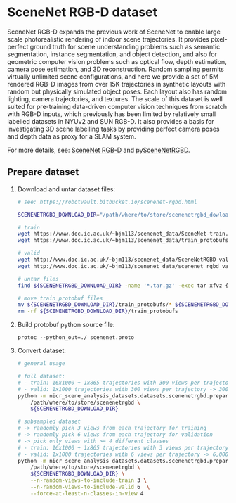 # SceneNet RGB-D dataset

SceneNet RGB-D expands the previous work of SceneNet to enable large scale photorealistic rendering of indoor scene trajectories. It provides pixel-perfect ground truth for scene understanding problems such as semantic segmentation, instance segmentation, and object detection, and also for geometric computer vision problems such as optical flow, depth estimation, camera pose estimation, and 3D reconstruction. Random sampling permits virtually unlimited scene configurations, and here we provide a set of 5M rendered RGB-D images from over 15K trajectories in synthetic layouts with random but physically simulated object poses. Each layout also has random lighting, camera trajectories, and textures. The scale of this dataset is well suited for pre-training data-driven computer vision techniques from scratch with RGB-D inputs, which previously has been limited by relatively small labelled datasets in NYUv2 and SUN RGB-D. It also provides a basis for investigating 3D scene labelling tasks by providing perfect camera poses and depth data as proxy for a SLAM system.

For more details, see: [SceneNet RGB-D](https://robotvault.bitbucket.io/scenenet-rgbd.html) and [pySceneNetRGBD](https://github.com/jmccormac/pySceneNetRGBD).

## Prepare dataset
1. Download and untar dataset files:
    ```bash
    # see: https://robotvault.bitbucket.io/scenenet-rgbd.html

    SCENENETRGBD_DOWNLOAD_DIR="/path/where/to/store/scenenetrgbd_dowloads"

    # train
    wget https://www.doc.ic.ac.uk/~bjm113/scenenet_data/SceneNet-train.tar.gz -P ${SCENENETRGBD_DOWNLOAD_DIR}   # -> 263GB
    wget https://www.doc.ic.ac.uk/~bjm113/scenenet_data/train_protobufs.tar.gz -P ${SCENENETRGBD_DOWNLOAD_DIR}    # -> 323MB

    # valid
    wget http://www.doc.ic.ac.uk/~bjm113/scenenet_data/SceneNetRGBD-val.tar.gz -P ${SCENENETRGBD_DOWNLOAD_DIR}   # -> 15GB
    wget http://www.doc.ic.ac.uk/~bjm113/scenenet_data/scenenet_rgbd_val.pb -P ${SCENENETRGBD_DOWNLOAD_DIR}   # -> 31MB

    # untar files
    find ${SCENENETRGBD_DOWNLOAD_DIR} -name '*.tar.gz' -exec tar xfvz {} \;

    # move train protobuf files
    mv ${SCENENETRGBD_DOWNLOAD_DIR}/train_protobufs/* ${SCENENETRGBD_DOWNLOAD_DIR}
    rm -rf ${SCENENETRGBD_DOWNLOAD_DIR}/train_protobufs
    ```

2. Build protobuf python source file:
    ```
    protoc --python_out=./ scenenet.proto
    ```

3. Convert dataset:
    ```bash
    # general usage

    # full dataset:
    # - train: 16x1000 + 1x865 trajectories with 300 views per trajectory -> 5,059,500 samples
    # - valid: 1x1000 trajectories with 300 views per trajectory -> 300,000 samples
    python -m nicr_scene_analysis_datasets.datasets.scenenetrgbd.prepare_dataset \
        /path/where/to/store/scenenetrgbd \
        ${SCENENETRGBD_DOWNLOAD_DIR}

    # subsampled dataset
    # -> randomly pick 3 views from each trajectory for training
    # -> randomly pick 6 views from each trajectory for validation
    # -> pick only views with >= 4 different classes
    # - train: 16x1000 + 1x865 trajectories with 3 views per trajectory -> 50,595 samples
    # - valid: 1x1000 trajectories with 6 views per trajectory -> 6,000 samples
    python -m nicr_scene_analysis_datasets.datasets.scenenetrgbd.prepare_dataset \
        /path/where/to/store/scenenetrgbd \
        ${SCENENETRGBD_DOWNLOAD_DIR} \
        --n-random-views-to-include-train 3 \
        --n-random-views-to-include-valid 6  \
        --force-at-least-n-classes-in-view 4
    ```
